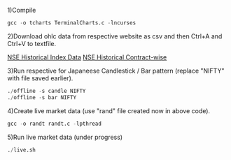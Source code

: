 1)Compile
```python
gcc -o tcharts TerminalCharts.c -lncurses
```
2)Download ohlc data from respective website as csv and then Ctrl+A and Ctrl+V to textfile.

[NSE Historical Index Data](https://www.nseindia.com/products/content/equities/indices/historical_index_data.htm)
[NSE Historical Contract-wise](https://www.nseindia.com/products/content/derivatives/equities/historical_fo.htm )

3)Run respective for Japaneese Candlestick / Bar pattern (replace "NIFTY" with file saved earlier).
```python
./offline -s candle NIFTY
./offline -s bar NIFTY
```

4)Create live market data (use "rand" file created now in above code).
```python
gcc -o randt randt.c -lpthread
```

5)Run live market data (under progress)
```python
./live.sh
```
